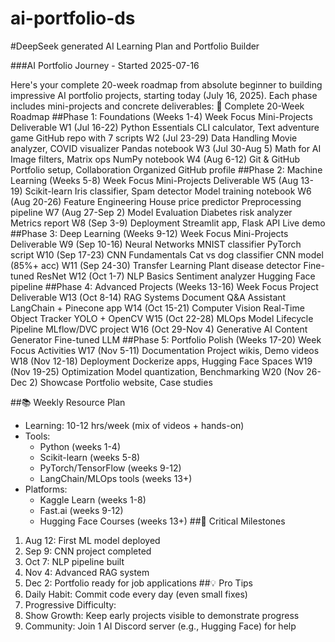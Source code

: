 # ai-portfolio-ds
#DeepSeek generated AI Learning Plan and Portfolio Builder

###AI Portfolio Journey - Started 2025-07-16




Here's your complete 20-week roadmap from absolute beginner to building impressive AI portfolio projects, starting today (July 16, 2025). Each phase includes mini-projects and concrete deliverables:
🚀 Complete 20-Week Roadmap
##Phase 1: Foundations (Weeks 1-4)
Week	Focus	Mini-Projects	Deliverable
W1 (Jul 16-22)	Python Essentials	CLI calculator, Text adventure game	GitHub repo with 7 scripts
W2 (Jul 23-29)	Data Handling	Movie analyzer, COVID visualizer	Pandas notebook
W3 (Jul 30-Aug 5)	Math for AI	Image filters, Matrix ops	NumPy notebook
W4 (Aug 6-12)	Git & GitHub	Portfolio setup, Collaboration	Organized GitHub profile
##Phase 2: Machine Learning (Weeks 5-8)
Week	Focus	Mini-Projects	Deliverable
W5 (Aug 13-19)	Scikit-learn	Iris classifier, Spam detector	Model training notebook
W6 (Aug 20-26)	Feature Engineering	House price predictor	Preprocessing pipeline
W7 (Aug 27-Sep 2)	Model Evaluation	Diabetes risk analyzer	Metrics report
W8 (Sep 3-9)	Deployment	Streamlit app, Flask API	Live demo
##Phase 3: Deep Learning (Weeks 9-12)
Week	Focus	Mini-Projects	Deliverable
W9 (Sep 10-16)	Neural Networks	MNIST classifier	PyTorch script
W10 (Sep 17-23)	CNN Fundamentals	Cat vs dog classifier	CNN model (85%+ acc)
W11 (Sep 24-30)	Transfer Learning	Plant disease detector	Fine-tuned ResNet
W12 (Oct 1-7)	NLP Basics	Sentiment analyzer	Hugging Face pipeline
##Phase 4: Advanced Projects (Weeks 13-16)
Week	Focus	Project	Deliverable
W13 (Oct 8-14)	RAG Systems	Document Q&A Assistant	LangChain + Pinecone app
W14 (Oct 15-21)	Computer Vision	Real-Time Object Tracker	YOLO + OpenCV
W15 (Oct 22-28)	MLOps	Model Lifecycle Pipeline	MLflow/DVC project
W16 (Oct 29-Nov 4)	Generative AI	Content Generator	Fine-tuned LLM
##Phase 5: Portfolio Polish (Weeks 17-20)
Week	Focus	Activities
W17 (Nov 5-11)	Documentation	Project wikis, Demo videos
W18 (Nov 12-18)	Deployment	Dockerize apps, Hugging Face Spaces
W19 (Nov 19-25)	Optimization	Model quantization, Benchmarking
W20 (Nov 26-Dec 2)	Showcase	Portfolio website, Case studies

##📚 Weekly Resource Plan
* Learning: 10-12 hrs/week (mix of videos + hands-on)
* Tools:
    * Python (weeks 1-4)
    * Scikit-learn (weeks 5-8)
    * PyTorch/TensorFlow (weeks 9-12)
    * LangChain/MLOps tools (weeks 13+)
* Platforms:
    * Kaggle Learn (weeks 1-8)
    * Fast.ai (weeks 9-12)
    * Hugging Face Courses (weeks 13+)
##📌 Critical Milestones
1. Aug 12: First ML model deployed
2. Sep 9: CNN project completed
3. Oct 7: NLP pipeline built
4. Nov 4: Advanced RAG system
5. Dec 2: Portfolio ready for job applications
##💡 Pro Tips
1. Daily Habit: Commit code every day (even small fixes)
2. Progressive Difficulty:
3. Show Growth: Keep early projects visible to demonstrate progress
4. Community: Join 1 AI Discord server (e.g., Hugging Face) for help
